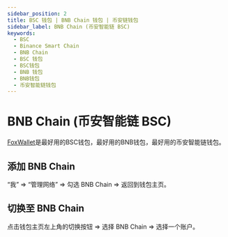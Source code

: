 ```yaml
---
sidebar_position: 2
title: BSC 钱包 | BNB Chain 钱包 | 币安链钱包
sidebar_label: BNB Chain (币安智能链 BSC)
keywords:
  - BSC
  - Binance Smart Chain
  - BNB Chain
  - BSC 钱包
  - BSC钱包
  - BNB 钱包
  - BNB钱包
  - 币安智能链钱包
---
```


# BNB Chain (币安智能链 BSC)

[FoxWallet](https://foxwallet.com)是最好用的BSC钱包，最好用的BNB钱包，最好用的币安智能链钱包。

## 添加 BNB Chain

“我” => “管理网络” => 勾选 BNB Chain => 返回到钱包主页。

## 切换至 BNB Chain

点击钱包主页左上角的切换按钮 => 选择 BNB Chain => 选择一个账户。